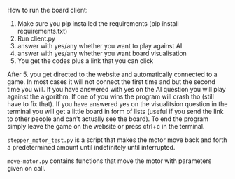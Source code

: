 How to run the board client:
1. Make sure you pip installed the requirements (pip install requirements.txt)
2. Run client.py
3. answer with yes/any whether you want to play against AI
4. answer with yes/any whether you want board visualisation
5. You get the codes plus a link that you can click

After 5. you get directed to the website and automatically connected to a game. In most cases it will not connect the first time and but the second time you will.
If you have answered with yes on the AI question you will play against the algorithm. If one of you wins the program will crash tho (still have to fix that).
If you have answered yes on the visualitsion question in the terminal you will get a little board in form of lists (useful if you send the link to other people and can't actually see the board).
To end the program simply leave the game on the website or press ctrl+c in the terminal.

`stepper_motor_test.py` is a script that makes the motor move back and forth a predetermined amount until indefinitely until interrupted.

`move-motor.py` contains functions that move the motor with parameters given on call.